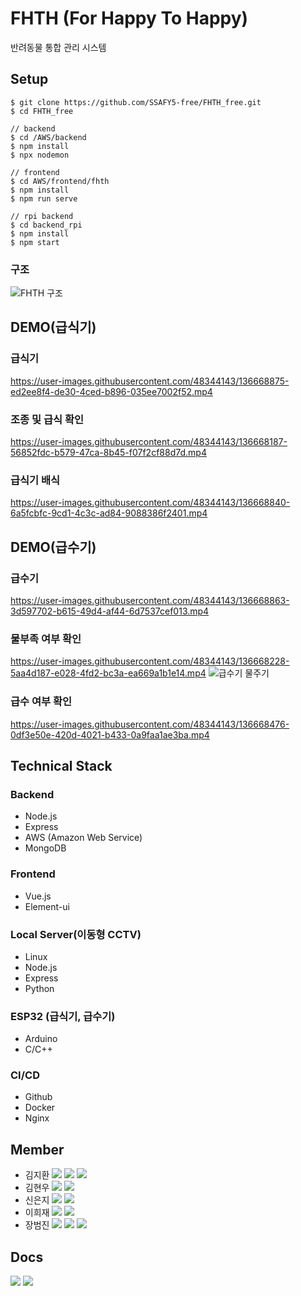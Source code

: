 # FHTH (For Happy To Happy)
반려동물 통합 관리 시스템


## Setup
```
$ git clone https://github.com/SSAFY5-free/FHTH_free.git
$ cd FHTH_free

// backend
$ cd /AWS/backend
$ npm install
$ npx nodemon

// frontend
$ cd AWS/frontend/fhth
$ npm install
$ npm run serve

// rpi backend 
$ cd backend_rpi
$ npm install
$ npm start
```
### 구조
![FHTH 구조](https://user-images.githubusercontent.com/48344143/136668315-24706283-cc43-494e-bd52-e9fbab73995b.PNG)

## DEMO(급식기)
### 급식기
https://user-images.githubusercontent.com/48344143/136668875-ed2ee8f4-de30-4ced-b896-035ee7002f52.mp4
### 조종 및 급식 확인
https://user-images.githubusercontent.com/48344143/136668187-56852fdc-b579-47ca-8b45-f07f2cf88d7d.mp4
### 급식기 배식
https://user-images.githubusercontent.com/48344143/136668840-6a5fcbfc-9cd1-4c3c-ad84-9088386f2401.mp4


## DEMO(급수기)
### 급수기
https://user-images.githubusercontent.com/48344143/136668863-3d597702-b615-49d4-af44-6d7537cef013.mp4
### 물부족 여부 확인
https://user-images.githubusercontent.com/48344143/136668228-5aa4d187-e028-4fd2-bc3a-ea669a1b1e14.mp4
![급수기 물주기](https://user-images.githubusercontent.com/48344143/136668703-6cbd1b2f-9481-43a6-ab2c-f663227069b6.gif)
### 급수 여부 확인
https://user-images.githubusercontent.com/48344143/136668476-0df3e50e-420d-4021-b433-0a9faa1ae3ba.mp4




## Technical Stack
### Backend
- Node.js
- Express
- AWS (Amazon Web Service)
- MongoDB

### Frontend
- Vue.js
- Element-ui

### Local Server(이동형 CCTV)
- Linux
- Node.js
- Express
- Python

### ESP32 (급식기, 급수기)
- Arduino
- C/C++

### CI/CD
- Github
- Docker
- Nginx


## Member
- 김지환 <img src="https://img.shields.io/badge/-BE-brightgreen"> <img src="https://img.shields.io/badge/-FE-orange"> <a href="mailto:bure5kzam.gmail.com" target="_blank"><img src="https://img.shields.io/badge/Email-EA4335?style=flat-square&logo=gmail&logoColor=white"/></a>
- 김현우 <img src="https://img.shields.io/badge/-EM-lightgrey"> <a href="mailto:ssej0221@gmail.com" target="_blank"><img src="https://img.shields.io/badge/Email-EA4335?style=flat-square&logo=gmail&logoColor=white"/></a>
- 신은지 <img src="https://img.shields.io/badge/-EM-lightgrey"> <a href="mailto:ssej0221@gmail.com" target="_blank"><img src="https://img.shields.io/badge/Email-EA4335?style=flat-square&logo=gmail&logoColor=white"/></a>
- 이희재 <img src="https://img.shields.io/badge/-EM-lightgrey">  <a href="mailto:ssej0221@gmail.com" target="_blank"><img src="https://img.shields.io/badge/Email-EA4335?style=flat-square&logo=gmail&logoColor=white"/></a>
- 장범진 <img src="https://img.shields.io/badge/-BE-brightgreen"> <img src="https://img.shields.io/badge/-FE-orange"> <a href="mailto:wony5248@gmail.com" target="_blank"><img src="https://img.shields.io/badge/Email-EA4335?style=flat-square&logo=gmail&logoColor=white"/></a>

## Docs
<a href="https://docs.google.com/document/d/1xqy321uU2ttPre2sWIUGsBPwnsdbCFoakWDbejdvc-o/edit" target="_blank"><img src="https://img.shields.io/badge/Project Docs-2B579A?style=flat-square&logo=microsoftword&logoColor=white"/></a>
<a href="https://www.youtube.com/watch?v=omfhNOcvgS8" target="_blank"><img src="https://img.shields.io/badge/Project Youtube-000000?style=flat-square&logo=Youtube&logoColor=white"/></a>
